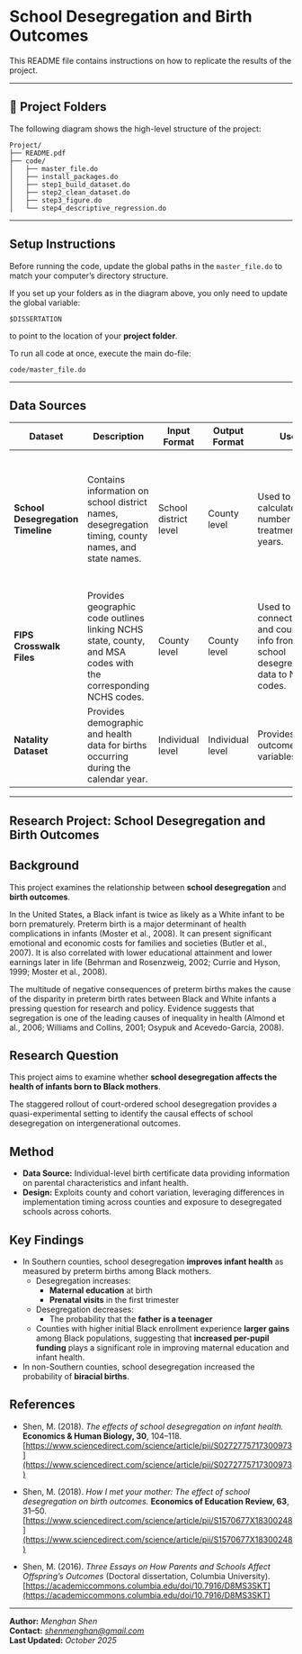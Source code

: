 # School Desegregation and Birth Outcomes

This README file contains instructions on how to replicate the results of the project.

---

## 📁 Project Folders

The following diagram shows the high-level structure of the project:

```
Project/
├── README.pdf
├── code/
│   ├── master_file.do
│   ├── install_packages.do
│   ├── step1_build_dataset.do
│   ├── step2_clean_dataset.do
│   ├── step3_figure.do
│   └── step4_descriptive_regression.do
```

---

## Setup Instructions

Before running the code, update the global paths in the `master_file.do` to match your computer’s directory structure.  

If you set up your folders as in the diagram above, you only need to update the global variable:

```
$DISSERTATION
```

to point to the location of your **project folder**.

To run all code at once, execute the main do-file:

```
code/master_file.do
```

---

## Data Sources

| Dataset | Description | Input Format | Output Format | Use | Access |
|----------|--------------|--------------|---------------|-----|--------|
| **School Desegregation Timeline** | Contains information on school district names, desegregation timing, county names, and state names. | School district level | County level | Used to calculate the number of treatment years. | Downloaded data from [*Guryan.* (2004). *"Desegregation and Black Dropout Rates."* *American Economic Review*, 94(4), 919–943.](https://www.aeaweb.org/articles?id=10.1257/0002828042002679) |
| **FIPS Crosswalk Files** | Provides geographic code outlines linking NCHS state, county, and MSA codes with the corresponding NCHS codes. | County level | County level | Used to connect state and county info from the school desegregation data to NCHS codes. | Downloaded from [NBER website](https://www.nber.org/research/data/national-center-health-statistics-nchs-federal-information-processing-series-fips-state-county-and). |
| **Natality Dataset** | Provides demographic and health data for births occurring during the calendar year. | Individual level | Individual level | Provides outcome variables. | Downloaded from [NBER website](https://data.nber.org/nvss/natality/dta/). |

---
## Research Project: School Desegregation and Birth Outcomes

## Background 

This project examines the relationship between **school desegregation** and **birth outcomes**.

In the United States, a Black infant is twice as likely as a White infant to be born prematurely. Preterm birth is a major determinant of health complications in infants (Moster et al., 2008). It can present significant emotional and economic costs for families and societies (Butler et al., 2007). It is also correlated with lower educational attainment and lower earnings later in life (Behrman and Rosenzweig, 2002; Currie and Hyson, 1999; Moster et al., 2008).

The multitude of negative consequences of preterm births makes the cause of the disparity in preterm birth rates between Black and White infants a pressing question for research and policy. Evidence suggests that segregation is one of the leading causes of inequality in health (Almond et al., 2006; Williams and Collins, 2001; Osypuk and Acevedo-Garcia, 2008).

## Research Question 

This project aims to examine whether **school desegregation affects the health of infants born to Black mothers**.  

The staggered rollout of court-ordered school desegregation provides a quasi-experimental setting to identify the causal effects of school desegregation on intergenerational outcomes.

## Method

- **Data Source:** Individual-level birth certificate data providing information on parental characteristics and infant health.  
- **Design:** Exploits county and cohort variation, leveraging differences in implementation timing across counties and exposure to desegregated schools across cohorts.  

## Key Findings

- In Southern counties, school desegregation **improves infant health** as measured by preterm births among Black mothers.  
  - Desegregation increases:
    - **Maternal education** at birth  
    - **Prenatal visits** in the first trimester  
  - Desegregation decreases:
    - The probability that the **father is a teenager**  
  - Counties with higher initial Black enrollment experience **larger gains** among Black populations, suggesting that **increased per-pupil funding** plays a significant role in improving maternal education and infant health.
- In non-Southern counties, school desegregation increased the probability of **biracial births**. 

## References

- Shen, M. (2018). *The effects of school desegregation on infant health.* **Economics & Human Biology, 30**, 104–118.  
  [https://www.sciencedirect.com/science/article/pii/S0272775717300973](https://www.sciencedirect.com/science/article/pii/S0272775717300973)

- Shen, M. (2018). *How I met your mother: The effect of school desegregation on birth outcomes.* **Economics of Education Review, 63**, 31–50.  
  [https://www.sciencedirect.com/science/article/pii/S1570677X18300248](https://www.sciencedirect.com/science/article/pii/S1570677X18300248)

- Shen, M. (2016). *Three Essays on How Parents and Schools Affect Offspring’s Outcomes* (Doctoral dissertation, Columbia University).  
  [https://academiccommons.columbia.edu/doi/10.7916/D8MS3SKT](https://academiccommons.columbia.edu/doi/10.7916/D8MS3SKT)

---


**Author:** *Menghan Shen*  
**Contact:** *shenmenghan@gmail.com*  
**Last Updated:** *October 2025*
